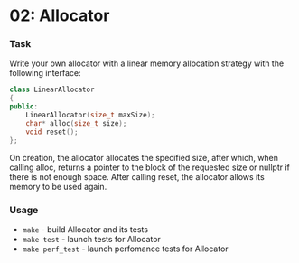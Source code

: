 # 02: Allocator

### Task

Write your own allocator with a linear memory allocation strategy with the following interface:

```c++
class LinearAllocator
{
public:
    LinearAllocator(size_t maxSize);
    char* alloc(size_t size);
    void reset();
};
```

On creation, the allocator allocates the specified size, after which, when calling alloc, returns a pointer to the block of the requested size or nullptr if there is not enough space. After calling reset, the allocator allows its memory to be used again.

### Usage

* ```make``` - build Allocator and its tests
* ```make test``` - launch tests for Allocator
* ```make perf_test``` - launch perfomance tests for Allocator
